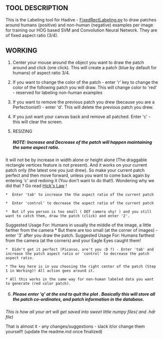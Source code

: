 ## TOOL DESCRIPTION

This is the Labeling tool for Hadive - 
[FixedRectLabeling.py](https://github.com/gdobler/hadive/blob/master/LabelingTool/FixedRectLabeling.py) to draw patches around humans (positive) and non-human (negative) examples per image for training 
our HOG based SVM and Convolution Neural Network. They are of fixed aspect ratio (3/4). 

## WORKING 

1. Center your mouse around the object you want to draw the patch around and click (one click). 
   This will create a patch (blue by default for humans) of aspect ratio 3/4.

2. If you want to change the color of the patch - enter 'r' key to change the color of the following patch you will draw.
   This will change color to 'red' - reserved for labeling non-human examples

3. If you want to remove the previous patch you drew (because you are a Perfectionist!) - enter 'd'. This will delete the previous 
   patch you drew. 

4. If you just want your canvas back and remove all patched. Enter 'c' - this will clear the screen.

5. RESIZING
    ##### NOTE: Increase and Decrease of the patch will happen maintaining the same aspect ratio.
It will not be by increase in width alone or height alone (The draggable rectangle vertices feature is not present). 
And it works on your current patch only (the latest one you just drew). So make your current patch perfect and then move forward, unless you want to come back again by entering 'c' and redoing it (You don't want to do that!). Wondering why we did that ? Go read [Hick's Law](https://en.wikipedia.org/wiki/Hick%27s_law) !

    *  Enter 'tab' to increase the the aspect ratio of the current patch

    *  Enter 'control' to decrease the aspect ratio of the current patch

    *  But if you person is too small ( DOT camera shy! ) and you still want to catch them, draw the patch (click) and enter '2'.
Suggested Usage For: Humans in usually the middle of the image, a little farther from the camera 
    *  But there are too small (at the corner of images) - enter '3' after you draw the     patch.
Suggested Usage For: Humans farthest from the camera (at the corners) and your Eagle Eyes caught them!

    *  Didn't get it perfect (Picasso, are't you :D ?) - Enter 'tab' and increase the patch aspect ratio or 'control' to decrease the patch aspect ratio. 

    * The key here is in you choosing the right center of the patch (Step 1 in Working)! All action goes around it.

    * All this works in the same way for non-human labeled data you want to generate (red color patch). 


6. ##### Please enter 'q' at the end to quit the plot . Basically this will store all the patch co-ordinates, and patch information in the database.
*This is how all your art will get saved into sweet little numpy files( and .hdr file)*


That is almost it - any changes/suggestions - slack it/or change them yourself! 
(update the readme.md once finalized)
